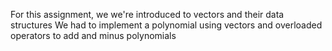 For this assignment, we we're introduced to vectors and their data structures
We had to implement a polynomial using vectors and overloaded operators to add and minus polynomials
